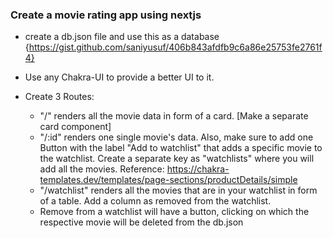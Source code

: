 ### Create a movie rating app using nextjs

- create a db.json file and use this as a database {https://gist.github.com/saniyusuf/406b843afdfb9c6a86e25753fe2761f4}

- Use any Chakra-UI to provide a better UI to it.
- Create 3 Routes:
  - "/" renders all the movie data in form of a card. [Make a separate card component]
  - "/:id" renders one single movie's data. Also, make sure to add one Button with the label "Add to watchlist" that adds a specific movie to the watchlist. Create a separate key as "watchlists" where you will add all the movies. Reference: https://chakra-templates.dev/templates/page-sections/productDetails/simple
  - "/watchlist" renders all the movies that are in your watchlist in form of a table. Add a column as removed from the watchlist.
  - Remove from a watchlist will have a button, clicking on which the respective movie will be deleted from the db.json
